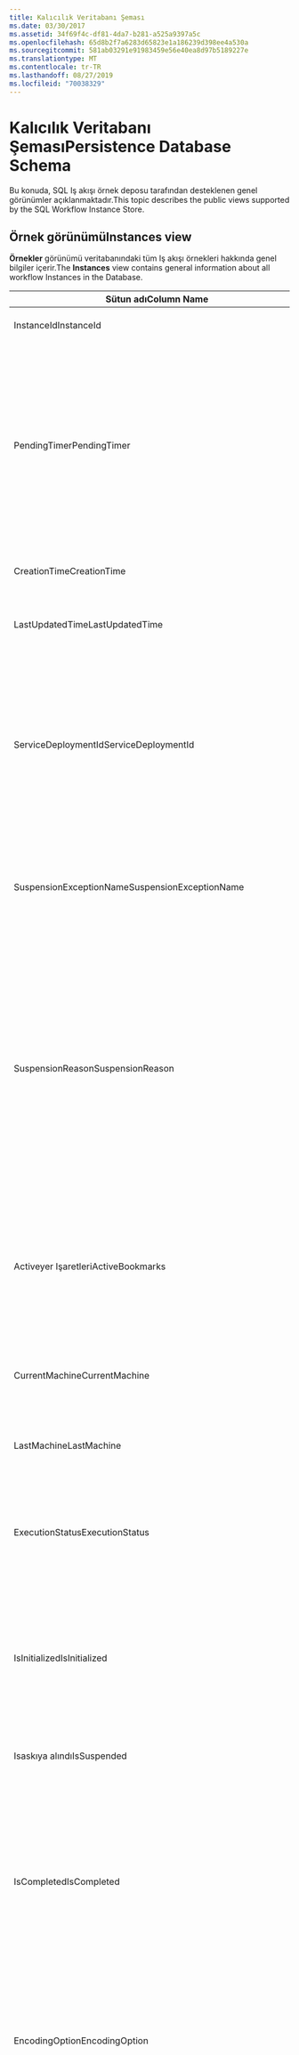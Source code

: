 ```yaml
---
title: Kalıcılık Veritabanı Şeması
ms.date: 03/30/2017
ms.assetid: 34f69f4c-df81-4da7-b281-a525a9397a5c
ms.openlocfilehash: 65d8b2f7a6283d65823e1a186239d398ee4a530a
ms.sourcegitcommit: 581ab03291e91983459e56e40ea8d97b5189227e
ms.translationtype: MT
ms.contentlocale: tr-TR
ms.lasthandoff: 08/27/2019
ms.locfileid: "70038329"
---
```

# <a name="persistence-database-schema"></a><span data-ttu-id="1c20e-102">Kalıcılık Veritabanı Şeması</span><span class="sxs-lookup"><span data-stu-id="1c20e-102">Persistence Database Schema</span></span>
<span data-ttu-id="1c20e-103">Bu konuda, SQL Iş akışı örnek deposu tarafından desteklenen genel görünümler açıklanmaktadır.</span><span class="sxs-lookup"><span data-stu-id="1c20e-103">This topic describes the public views supported by the SQL Workflow Instance Store.</span></span>  
  
## <a name="instances-view"></a><span data-ttu-id="1c20e-104">Örnek görünümü</span><span class="sxs-lookup"><span data-stu-id="1c20e-104">Instances view</span></span>  
 <span data-ttu-id="1c20e-105">**Örnekler** görünümü veritabanındaki tüm Iş akışı örnekleri hakkında genel bilgiler içerir.</span><span class="sxs-lookup"><span data-stu-id="1c20e-105">The **Instances** view contains general information about all workflow Instances in the Database.</span></span>  
  
|<span data-ttu-id="1c20e-106">Sütun adı</span><span class="sxs-lookup"><span data-stu-id="1c20e-106">Column Name</span></span>|<span data-ttu-id="1c20e-107">Sütun türü</span><span class="sxs-lookup"><span data-stu-id="1c20e-107">Column Type</span></span>|<span data-ttu-id="1c20e-108">Açıklama</span><span class="sxs-lookup"><span data-stu-id="1c20e-108">Description</span></span>|  
|-----------------|-----------------|-----------------|  
|<span data-ttu-id="1c20e-109">InstanceId</span><span class="sxs-lookup"><span data-stu-id="1c20e-109">InstanceId</span></span>|<span data-ttu-id="1c20e-110">Benzersiz tanımlayıcı</span><span class="sxs-lookup"><span data-stu-id="1c20e-110">UniqueIdentifier</span></span>|<span data-ttu-id="1c20e-111">Bir iş akışı örneğinin KIMLIĞI.</span><span class="sxs-lookup"><span data-stu-id="1c20e-111">The ID of a workflow instance.</span></span>|  
|<span data-ttu-id="1c20e-112">PendingTimer</span><span class="sxs-lookup"><span data-stu-id="1c20e-112">PendingTimer</span></span>|<span data-ttu-id="1c20e-113">DateTime</span><span class="sxs-lookup"><span data-stu-id="1c20e-113">DateTime</span></span>|<span data-ttu-id="1c20e-114">Bir gecikme etkinliğinde iş akışının engellenip engellenmediğini ve Zamanlayıcının süresi dolduktan sonra devam edecek olduğunu gösterir.</span><span class="sxs-lookup"><span data-stu-id="1c20e-114">Indicates that the workflow is blocked on a Delay activity and will be resumed after the timer expires.</span></span> <span data-ttu-id="1c20e-115">İş akışı, bir zamanlayıcının süre sonu beklenememesi durumunda bu değer null olabilir.</span><span class="sxs-lookup"><span data-stu-id="1c20e-115">This value can be null if the workflow is not blocked waiting on a timer to expire.</span></span>|  
|<span data-ttu-id="1c20e-116">CreationTime</span><span class="sxs-lookup"><span data-stu-id="1c20e-116">CreationTime</span></span>|<span data-ttu-id="1c20e-117">DateTime</span><span class="sxs-lookup"><span data-stu-id="1c20e-117">DateTime</span></span>|<span data-ttu-id="1c20e-118">İş akışının ne zaman oluşturulduğunu gösterir.</span><span class="sxs-lookup"><span data-stu-id="1c20e-118">Indicates when the workflow was created.</span></span>|  
|<span data-ttu-id="1c20e-119">LastUpdatedTime</span><span class="sxs-lookup"><span data-stu-id="1c20e-119">LastUpdatedTime</span></span>|<span data-ttu-id="1c20e-120">DateTime</span><span class="sxs-lookup"><span data-stu-id="1c20e-120">DateTime</span></span>|<span data-ttu-id="1c20e-121">İş akışının veritabanına son ne zaman kalıcı olduğunu gösterir.</span><span class="sxs-lookup"><span data-stu-id="1c20e-121">Indicates the last time that the workflow was persisted to the database.</span></span>|  
|<span data-ttu-id="1c20e-122">ServiceDeploymentId</span><span class="sxs-lookup"><span data-stu-id="1c20e-122">ServiceDeploymentId</span></span>|<span data-ttu-id="1c20e-123">BigInt</span><span class="sxs-lookup"><span data-stu-id="1c20e-123">BigInt</span></span>|<span data-ttu-id="1c20e-124">[Servicedağıtımlar] görünümüne yabancı anahtar işlevi görür.</span><span class="sxs-lookup"><span data-stu-id="1c20e-124">Acts as a foreign key to the [ServiceDeployments] view.</span></span> <span data-ttu-id="1c20e-125">Geçerli iş akışı örneği, Web 'de barındırılan bir hizmetin bir örneğidir, bu sütunda bir değer bulunur, aksi takdirde NULL olarak ayarlanır.</span><span class="sxs-lookup"><span data-stu-id="1c20e-125">If the current workflow instance is an instance of a web-hosted service, then this column has a value, otherwise it is set to NULL.</span></span>|  
|<span data-ttu-id="1c20e-126">SuspensionExceptionName</span><span class="sxs-lookup"><span data-stu-id="1c20e-126">SuspensionExceptionName</span></span>|<span data-ttu-id="1c20e-127">Nvarchar (450)</span><span class="sxs-lookup"><span data-stu-id="1c20e-127">Nvarchar(450)</span></span>|<span data-ttu-id="1c20e-128">İş akışının askıya alınmasına neden olan özel durumun türünü (örn. InvalidOperationException) belirtir.</span><span class="sxs-lookup"><span data-stu-id="1c20e-128">Indicates the type of exception (e.g. InvalidOperationException) that caused the workflow to suspend.</span></span>|  
|<span data-ttu-id="1c20e-129">SuspensionReason</span><span class="sxs-lookup"><span data-stu-id="1c20e-129">SuspensionReason</span></span>|<span data-ttu-id="1c20e-130">Nvarchar (max)</span><span class="sxs-lookup"><span data-stu-id="1c20e-130">Nvarchar(max)</span></span>|<span data-ttu-id="1c20e-131">Iş akışı örneğinin neden askıya alındığını gösterir.</span><span class="sxs-lookup"><span data-stu-id="1c20e-131">Indicates why the Workflow Instance was suspended.</span></span> <span data-ttu-id="1c20e-132">Bir özel durum örneğin askıya alınmasına neden olursa, bu sütun özel durumla ilişkili iletiyi içerir.</span><span class="sxs-lookup"><span data-stu-id="1c20e-132">If an exception caused the instance to suspend, then this column contains the message associated with the exception.</span></span><br /><br /> <span data-ttu-id="1c20e-133">Örnek el ile askıya alınmışsa, bu sütun örneği askıya almak için Kullanıcı tarafından belirtilen nedeni içerir.</span><span class="sxs-lookup"><span data-stu-id="1c20e-133">If the instance was manually suspended, then this column contains the user-specified reason for suspending the instance.</span></span>|  
|<span data-ttu-id="1c20e-134">Activeyer Işaretleri</span><span class="sxs-lookup"><span data-stu-id="1c20e-134">ActiveBookmarks</span></span>|<span data-ttu-id="1c20e-135">Nvarchar (max)</span><span class="sxs-lookup"><span data-stu-id="1c20e-135">Nvarchar(max)</span></span>|<span data-ttu-id="1c20e-136">İş akışı örneği boşta ise, bu özellik örneğin hangi yer işaretlerinin engellendiğini gösterir.</span><span class="sxs-lookup"><span data-stu-id="1c20e-136">If the workflow Instance is Idle, this property indicates what bookmarks the instance is blocked on.</span></span> <span data-ttu-id="1c20e-137">Örnek boşta değilse, bu sütun NULL olur.</span><span class="sxs-lookup"><span data-stu-id="1c20e-137">If the Instance is not idle, then this column is NULL.</span></span>|  
|<span data-ttu-id="1c20e-138">CurrentMachine</span><span class="sxs-lookup"><span data-stu-id="1c20e-138">CurrentMachine</span></span>|<span data-ttu-id="1c20e-139">Nvarchar (128)</span><span class="sxs-lookup"><span data-stu-id="1c20e-139">Nvarchar(128)</span></span>|<span data-ttu-id="1c20e-140">Bilgisayar adının şu anda bellekte yüklü iş akışı örneği olduğunu gösterir.</span><span class="sxs-lookup"><span data-stu-id="1c20e-140">Indicates the name of the computer currently has the workflow Instance loaded in memory.</span></span>|  
|<span data-ttu-id="1c20e-141">LastMachine</span><span class="sxs-lookup"><span data-stu-id="1c20e-141">LastMachine</span></span>|<span data-ttu-id="1c20e-142">Nvarchar (450)</span><span class="sxs-lookup"><span data-stu-id="1c20e-142">Nvarchar(450)</span></span>|<span data-ttu-id="1c20e-143">İş akışı örneğini yükleyen son bilgisayarı gösterir.</span><span class="sxs-lookup"><span data-stu-id="1c20e-143">Indicates the last computer that loaded the workflow instance.</span></span>|  
|<span data-ttu-id="1c20e-144">ExecutionStatus</span><span class="sxs-lookup"><span data-stu-id="1c20e-144">ExecutionStatus</span></span>|<span data-ttu-id="1c20e-145">Nvarchar (450)</span><span class="sxs-lookup"><span data-stu-id="1c20e-145">Nvarchar(450)</span></span>|<span data-ttu-id="1c20e-146">Iş akışının geçerli yürütme durumunu gösterir.</span><span class="sxs-lookup"><span data-stu-id="1c20e-146">Indicates the current execution state of the Workflow.</span></span> <span data-ttu-id="1c20e-147">Olası durumlar **yürütme**, **Boşta**ve **kapalı**durumlarını içerir.</span><span class="sxs-lookup"><span data-stu-id="1c20e-147">Possible states include **Executing**, **Idle**, **Closed**.</span></span>|  
|<span data-ttu-id="1c20e-148">IsInitialized</span><span class="sxs-lookup"><span data-stu-id="1c20e-148">IsInitialized</span></span>|<span data-ttu-id="1c20e-149">bit</span><span class="sxs-lookup"><span data-stu-id="1c20e-149">Bit</span></span>|<span data-ttu-id="1c20e-150">İş akışı örneğinin başlatılmış olup olmadığını gösterir.</span><span class="sxs-lookup"><span data-stu-id="1c20e-150">Indicates whether the workflow instance has been initialized.</span></span> <span data-ttu-id="1c20e-151">Başlatılmış bir iş akışı örneği, en az bir kez kalıcı olan bir iş akışı örneğidir.</span><span class="sxs-lookup"><span data-stu-id="1c20e-151">An initialized workflow instance is a workflow instance that has been persisted at least once.</span></span>|  
|<span data-ttu-id="1c20e-152">Isaskıya alındı</span><span class="sxs-lookup"><span data-stu-id="1c20e-152">IsSuspended</span></span>|<span data-ttu-id="1c20e-153">bit</span><span class="sxs-lookup"><span data-stu-id="1c20e-153">Bit</span></span>|<span data-ttu-id="1c20e-154">İş akışı örneğinin askıya alınıp alınmadığını gösterir.</span><span class="sxs-lookup"><span data-stu-id="1c20e-154">Indicates whether the workflow instance has been suspended.</span></span>|  
|<span data-ttu-id="1c20e-155">IsCompleted</span><span class="sxs-lookup"><span data-stu-id="1c20e-155">IsCompleted</span></span>|<span data-ttu-id="1c20e-156">bit</span><span class="sxs-lookup"><span data-stu-id="1c20e-156">Bit</span></span>|<span data-ttu-id="1c20e-157">Iş akışı örneğinin yürütülmesinin tamamlanıp bitmediğini belirtir.</span><span class="sxs-lookup"><span data-stu-id="1c20e-157">Indicates whether the Workflow Instance has finished executing.</span></span> <span data-ttu-id="1c20e-158">**Not:**  IIF, **InstanceCompletionAction** özelliği **DeleteAll**olarak ayarlanmış, örnekler tamamlandıktan sonra görünümden kaldırılır.</span><span class="sxs-lookup"><span data-stu-id="1c20e-158">**Note:**  Iif the **InstanceCompletionAction** property is set to **DeleteAll**, the instances are removed from the view upon completion.</span></span>|  
|<span data-ttu-id="1c20e-159">EncodingOption</span><span class="sxs-lookup"><span data-stu-id="1c20e-159">EncodingOption</span></span>|<span data-ttu-id="1c20e-160">Iç</span><span class="sxs-lookup"><span data-stu-id="1c20e-160">TinyInt</span></span>|<span data-ttu-id="1c20e-161">Veri özelliklerini seri hale getirmek için kullanılan kodlamayı açıklar.</span><span class="sxs-lookup"><span data-stu-id="1c20e-161">Describes the encoding used to serialize the data properties.</span></span><br /><br /> <span data-ttu-id="1c20e-162">-0 – kodlama yok</span><span class="sxs-lookup"><span data-stu-id="1c20e-162">-   0 – No encoding</span></span><br /><span data-ttu-id="1c20e-163">-1 – GzipStream</span><span class="sxs-lookup"><span data-stu-id="1c20e-163">-   1 – GzipStream</span></span>|  
|<span data-ttu-id="1c20e-164">ReadWritePrimitiveDataProperties</span><span class="sxs-lookup"><span data-stu-id="1c20e-164">ReadWritePrimitiveDataProperties</span></span>|<span data-ttu-id="1c20e-165">Varbinary (max)</span><span class="sxs-lookup"><span data-stu-id="1c20e-165">Varbinary(max)</span></span>|<span data-ttu-id="1c20e-166">Örnek yüklendiğinde iş akışı çalışma zamanına geri sağlanacak serileştirilmiş örnek veri özelliklerini içerir.</span><span class="sxs-lookup"><span data-stu-id="1c20e-166">Contains serialized instance data properties that will be provided back to the workflow Runtime when the instance is loaded.</span></span><br /><br /> <span data-ttu-id="1c20e-167">Her ilkel özellik yerel bir CLR türüdür ve bu, Blobun serisini kaldırmak için özel derlemeler gerekmediği anlamına gelir.</span><span class="sxs-lookup"><span data-stu-id="1c20e-167">Each primitive property is a native CLR type, which means that no special assemblies are needed to deserialize the blob.</span></span>|  
|<span data-ttu-id="1c20e-168">WriteOnlyPrimitiveDataProperties</span><span class="sxs-lookup"><span data-stu-id="1c20e-168">WriteOnlyPrimitiveDataProperties</span></span>|<span data-ttu-id="1c20e-169">Varbinary (max)</span><span class="sxs-lookup"><span data-stu-id="1c20e-169">Varbinary(max)</span></span>|<span data-ttu-id="1c20e-170">Örnek yüklendiğinde iş akışı çalışma zamanına geri sağlanmayan serileştirilmiş örnek veri özelliklerini içerir.</span><span class="sxs-lookup"><span data-stu-id="1c20e-170">Contains serialized instance data properties that are not provided back to the workflow runtime when the instance is loaded.</span></span><br /><br /> <span data-ttu-id="1c20e-171">Her ilkel özellik yerel bir CLR türüdür ve bu, Blobun serisini kaldırmak için özel derlemeler gerekmediği anlamına gelir.</span><span class="sxs-lookup"><span data-stu-id="1c20e-171">Each primitive property is a native CLR type, which means that no special assemblies are needed to deserialize the blob.</span></span>|  
|<span data-ttu-id="1c20e-172">ReadWriteComplexDataProperties</span><span class="sxs-lookup"><span data-stu-id="1c20e-172">ReadWriteComplexDataProperties</span></span>|<span data-ttu-id="1c20e-173">Varbinary (max)</span><span class="sxs-lookup"><span data-stu-id="1c20e-173">Varbinary(max)</span></span>|<span data-ttu-id="1c20e-174">Örnek yüklendiğinde iş akışı çalışma zamanına geri sağlanacak serileştirilmiş örnek veri özelliklerini içerir.</span><span class="sxs-lookup"><span data-stu-id="1c20e-174">Contains serialized instance data properties that will be provided back to the workflow runtime when the instance is loaded.</span></span><br /><br /> <span data-ttu-id="1c20e-175">Seri hale getirici, bu bloba depolanan tüm nesne türleri hakkında bilgi gerektirir.</span><span class="sxs-lookup"><span data-stu-id="1c20e-175">A deserializer would require knowledge of all object types stored in this blob.</span></span>|  
|<span data-ttu-id="1c20e-176">WriteOnlyComplexDataProperties</span><span class="sxs-lookup"><span data-stu-id="1c20e-176">WriteOnlyComplexDataProperties</span></span>|<span data-ttu-id="1c20e-177">Varbinary (max)</span><span class="sxs-lookup"><span data-stu-id="1c20e-177">Varbinary(max)</span></span>|<span data-ttu-id="1c20e-178">Örnek yüklendiğinde iş akışı çalışma zamanına geri sağlanmayan serileştirilmiş örnek veri özelliklerini içerir.</span><span class="sxs-lookup"><span data-stu-id="1c20e-178">Contains serialized instance data properties that are not provided back to the workflow runtime when the instance is loaded.</span></span><br /><br /> <span data-ttu-id="1c20e-179">Seri hale getirici, bu bloba depolanan tüm nesne türleri hakkında bilgi gerektirir.</span><span class="sxs-lookup"><span data-stu-id="1c20e-179">A deserializer would require knowledge of all object types stored in this blob.</span></span>|  
|<span data-ttu-id="1c20e-180">IdentityName</span><span class="sxs-lookup"><span data-stu-id="1c20e-180">IdentityName</span></span>|<span data-ttu-id="1c20e-181">Nvarchar (max)</span><span class="sxs-lookup"><span data-stu-id="1c20e-181">Nvarchar(max)</span></span>|<span data-ttu-id="1c20e-182">İş akışı tanımının adı.</span><span class="sxs-lookup"><span data-stu-id="1c20e-182">The name of the workflow definition.</span></span>|  
|<span data-ttu-id="1c20e-183">IdentityPackage</span><span class="sxs-lookup"><span data-stu-id="1c20e-183">IdentityPackage</span></span>|<span data-ttu-id="1c20e-184">Nvarchar (max)</span><span class="sxs-lookup"><span data-stu-id="1c20e-184">Nvarchar(max)</span></span>|<span data-ttu-id="1c20e-185">İş akışı oluşturulduğunda verilen paket bilgileri (örneğin, derleme adı).</span><span class="sxs-lookup"><span data-stu-id="1c20e-185">The package information given when the workflow was created (such as the assembly name).</span></span>|  
|<span data-ttu-id="1c20e-186">Yapı</span><span class="sxs-lookup"><span data-stu-id="1c20e-186">Build</span></span>|<span data-ttu-id="1c20e-187">BigInt</span><span class="sxs-lookup"><span data-stu-id="1c20e-187">BigInt</span></span>|<span data-ttu-id="1c20e-188">İş akışı sürümünün yapı numarası.</span><span class="sxs-lookup"><span data-stu-id="1c20e-188">The build number of the workflow version.</span></span>|  
|<span data-ttu-id="1c20e-189">Ana</span><span class="sxs-lookup"><span data-stu-id="1c20e-189">Major</span></span>|<span data-ttu-id="1c20e-190">BigInt</span><span class="sxs-lookup"><span data-stu-id="1c20e-190">BigInt</span></span>|<span data-ttu-id="1c20e-191">İş akışı sürümünün ana numarası.</span><span class="sxs-lookup"><span data-stu-id="1c20e-191">The major number of the workflow version.</span></span>|  
|<span data-ttu-id="1c20e-192">İkincil</span><span class="sxs-lookup"><span data-stu-id="1c20e-192">Minor</span></span>|<span data-ttu-id="1c20e-193">BigInt</span><span class="sxs-lookup"><span data-stu-id="1c20e-193">BigInt</span></span>|<span data-ttu-id="1c20e-194">İş akışı sürümünün küçük sayısı.</span><span class="sxs-lookup"><span data-stu-id="1c20e-194">The minor number of the workflow version.</span></span>|  
|<span data-ttu-id="1c20e-195">Gözden geçirme</span><span class="sxs-lookup"><span data-stu-id="1c20e-195">Revision</span></span>|<span data-ttu-id="1c20e-196">BigInt</span><span class="sxs-lookup"><span data-stu-id="1c20e-196">BigInt</span></span>|<span data-ttu-id="1c20e-197">İş akışı sürümünün düzeltme numarası.</span><span class="sxs-lookup"><span data-stu-id="1c20e-197">The revision number of the workflow version.</span></span>|  
  
> [!CAUTION]
> <span data-ttu-id="1c20e-198">**Örnekler** görünümü bir Delete tetikleyicisi de içerir.</span><span class="sxs-lookup"><span data-stu-id="1c20e-198">The **Instances** view also contains a Delete trigger.</span></span> <span data-ttu-id="1c20e-199">Uygun izinlere sahip kullanıcılar, iş akışı örneklerini veritabanından zorla kaldıracak bu görünüme karşı delete deyimlerini yürütebilir.</span><span class="sxs-lookup"><span data-stu-id="1c20e-199">Users with the appropriate permissions can execute delete statements against this view that will forcefully remove workflow Instances from the Database.</span></span> <span data-ttu-id="1c20e-200">İş akışı çalışma zamanının altındaki bir örneği silmek istenmeden sonuçlara neden olabileceğinden, doğrudan görünümden yalnızca son çare olarak silinmesini öneririz.</span><span class="sxs-lookup"><span data-stu-id="1c20e-200">We recommend deleting directly from the view only as a last resort because deleting an instance from underneath the workflow runtime could result in unintended consequences.</span></span> <span data-ttu-id="1c20e-201">Bunun yerine, iş akışı çalışma zamanının örneği sonlandırmayı sağlamak için Iş akışı örneği yönetim uç noktasını kullanın.</span><span class="sxs-lookup"><span data-stu-id="1c20e-201">Instead, use the Workflow Instance Management Endpoint to have the workflow runtime terminate the instance.</span></span> <span data-ttu-id="1c20e-202">Görünümden çok sayıda örnek silmek istiyorsanız, bu örneklerde çalışan etkin çalışma zamanları olmadığından emin olun.</span><span class="sxs-lookup"><span data-stu-id="1c20e-202">If you want to delete a large number of Instances from the view, make sure there are no active runtimes that could be operating on these instances.</span></span>  
  
## <a name="servicedeployments-view"></a><span data-ttu-id="1c20e-203">Servicedağıtımlar görünümü</span><span class="sxs-lookup"><span data-stu-id="1c20e-203">ServiceDeployments view</span></span>  
 <span data-ttu-id="1c20e-204">**Servicedağıtımlar** görünümü tüm Web (IIS/WAS) barındırılan iş akışı hizmetleri için dağıtım bilgilerini içerir.</span><span class="sxs-lookup"><span data-stu-id="1c20e-204">The **ServiceDeployments** view contains deployment information for all Web (IIS/WAS) hosted workflow services.</span></span> <span data-ttu-id="1c20e-205">Web 'de barındırılan her iş akışı örneği, bu görünümdeki bir satıra başvuran bir **ServiceDeploymentId** içerir.</span><span class="sxs-lookup"><span data-stu-id="1c20e-205">Each workflow instance that is Web-hosted will contain a **ServiceDeploymentId** that refers to a row in this view.</span></span>  
  
|<span data-ttu-id="1c20e-206">Sütun adı</span><span class="sxs-lookup"><span data-stu-id="1c20e-206">Column Name</span></span>|<span data-ttu-id="1c20e-207">Sütun türü</span><span class="sxs-lookup"><span data-stu-id="1c20e-207">Column Type</span></span>|<span data-ttu-id="1c20e-208">Açıklama</span><span class="sxs-lookup"><span data-stu-id="1c20e-208">Description</span></span>|  
|-----------------|-----------------|-----------------|  
|<span data-ttu-id="1c20e-209">ServiceDeploymentId</span><span class="sxs-lookup"><span data-stu-id="1c20e-209">ServiceDeploymentId</span></span>|<span data-ttu-id="1c20e-210">BigInt</span><span class="sxs-lookup"><span data-stu-id="1c20e-210">BigInt</span></span>|<span data-ttu-id="1c20e-211">Bu görünüm için birincil anahtar.</span><span class="sxs-lookup"><span data-stu-id="1c20e-211">The primary key for this view.</span></span>|  
|<span data-ttu-id="1c20e-212">Site adı</span><span class="sxs-lookup"><span data-stu-id="1c20e-212">SiteName</span></span>|<span data-ttu-id="1c20e-213">Nvarchar (max)</span><span class="sxs-lookup"><span data-stu-id="1c20e-213">Nvarchar(max)</span></span>|<span data-ttu-id="1c20e-214">İş akışı hizmetini içeren sitenin adını temsil eder (örneğin, **varsayılan Web sitesi**).</span><span class="sxs-lookup"><span data-stu-id="1c20e-214">Represents the name of the site that contains the workflow service (e.g. **Default Web Site**).</span></span>|  
|<span data-ttu-id="1c20e-215">RelativeServicePath</span><span class="sxs-lookup"><span data-stu-id="1c20e-215">RelativeServicePath</span></span>|<span data-ttu-id="1c20e-216">Nvarchar (max)</span><span class="sxs-lookup"><span data-stu-id="1c20e-216">Nvarchar(max)</span></span>|<span data-ttu-id="1c20e-217">İş akışı hizmetine işaret eden siteyle ilişkili sanal yolu temsil eder.</span><span class="sxs-lookup"><span data-stu-id="1c20e-217">Represents the virtual path relative to the site that points to the workflow service.</span></span> <span data-ttu-id="1c20e-218">DomainName.  **/APP1/PurchaseOrderService.svc**).</span><span class="sxs-lookup"><span data-stu-id="1c20e-218">(e.g.  **/app1/PurchaseOrderService.svc**).</span></span>|  
|<span data-ttu-id="1c20e-219">RelativeApplicationPath</span><span class="sxs-lookup"><span data-stu-id="1c20e-219">RelativeApplicationPath</span></span>|<span data-ttu-id="1c20e-220">Nvarchar (max)</span><span class="sxs-lookup"><span data-stu-id="1c20e-220">Nvarchar(max)</span></span>|<span data-ttu-id="1c20e-221">İş akışı hizmetini içeren bir uygulamayı işaret eden siteyle ilişkili sanal yolu temsil eder.</span><span class="sxs-lookup"><span data-stu-id="1c20e-221">Represents the virtual path relative to the site that points to an application that contains the workflow service.</span></span> <span data-ttu-id="1c20e-222">(ör. **/APP1**).</span><span class="sxs-lookup"><span data-stu-id="1c20e-222">(e.g. **/app1**).</span></span>|  
|<span data-ttu-id="1c20e-223">ServiceName</span><span class="sxs-lookup"><span data-stu-id="1c20e-223">ServiceName</span></span>|<span data-ttu-id="1c20e-224">Nvarchar (max)</span><span class="sxs-lookup"><span data-stu-id="1c20e-224">Nvarchar(max)</span></span>|<span data-ttu-id="1c20e-225">İş akışı hizmetinin adını temsil eder.</span><span class="sxs-lookup"><span data-stu-id="1c20e-225">Represents the name of the workflow Service.</span></span> <span data-ttu-id="1c20e-226">(örn. **PurchaseOrderService**).</span><span class="sxs-lookup"><span data-stu-id="1c20e-226">(e.g. **PurchaseOrderService**).</span></span>|  
|<span data-ttu-id="1c20e-227">ServiceNamespace</span><span class="sxs-lookup"><span data-stu-id="1c20e-227">ServiceNamespace</span></span>|<span data-ttu-id="1c20e-228">Nvarchar (max)</span><span class="sxs-lookup"><span data-stu-id="1c20e-228">Nvarchar(max)</span></span>|<span data-ttu-id="1c20e-229">İş akışı hizmetinin ad alanını temsil eder.</span><span class="sxs-lookup"><span data-stu-id="1c20e-229">Represents the namespace of the workflow Service.</span></span> <span data-ttu-id="1c20e-230">(ör. **şirketim**).</span><span class="sxs-lookup"><span data-stu-id="1c20e-230">(e.g. **MyCompany**).</span></span>|  
  
 <span data-ttu-id="1c20e-231">Servicedağıtımlar görünümü bir silme tetikleyicisi de içerir.</span><span class="sxs-lookup"><span data-stu-id="1c20e-231">The ServiceDeployments View also contains a Delete trigger.</span></span> <span data-ttu-id="1c20e-232">Uygun izinlere sahip kullanıcılar, Service Deployment girişlerini veritabanından kaldırmak için bu görünüme karşı delete deyimlerini yürütebilir.</span><span class="sxs-lookup"><span data-stu-id="1c20e-232">Users with the appropriate permissions can execute delete statements against this view to remove ServiceDeployment entries from the Database.</span></span> <span data-ttu-id="1c20e-233">Aşağıdakilere dikkat edin:</span><span class="sxs-lookup"><span data-stu-id="1c20e-233">Note that:</span></span>  
  
1. <span data-ttu-id="1c20e-234">Bu işlemi gerçekleştirmeden önce tüm veritabanının kilitlenmesi gerektiğinden, bu görünümden girişlerin silinmesi maliyetlidir.</span><span class="sxs-lookup"><span data-stu-id="1c20e-234">Deleting entries from this view is costly since the entire Database must be locked prior to performing this operation.</span></span> <span data-ttu-id="1c20e-235">Bu, bir iş akışı örneğinin var olmayan bir ServiceDeployment girdisine başvurabileceği senaryoya engel olmak için gereklidir.</span><span class="sxs-lookup"><span data-stu-id="1c20e-235">This is necessary to avoid the scenario where a workflow Instance could refer to a non-existent ServiceDeployment entry.</span></span> <span data-ttu-id="1c20e-236">Bu görünümden yalnızca saat/bakım pencereleri sırasında silin.</span><span class="sxs-lookup"><span data-stu-id="1c20e-236">Delete from this view only during down times / maintenance windows.</span></span>  
  
2. <span data-ttu-id="1c20e-237">**Örnekler** görünümündeki girişler tarafından başvurulan bir ServiceDeployment satırını silme girişimleri, işlem olmadan sonuçlanır.</span><span class="sxs-lookup"><span data-stu-id="1c20e-237">Any attempt to delete a ServiceDeployment row which is referenced to by entries in the **Instances** view will result in a no-op.</span></span> <span data-ttu-id="1c20e-238">ServiceDeployment satırlarını yalnızca sıfır başvuru ile silebilirsiniz.</span><span class="sxs-lookup"><span data-stu-id="1c20e-238">You can only delete ServiceDeployment rows with zero references.</span></span>  
  
## <a name="instancepromotedproperties-view"></a><span data-ttu-id="1c20e-239">InstancePromotedProperties görünümü</span><span class="sxs-lookup"><span data-stu-id="1c20e-239">InstancePromotedProperties view</span></span>  
 <span data-ttu-id="1c20e-240">**InstancePromotedProperties** görünümü, Kullanıcı tarafından belirtilen tüm yükseltilen özelliklerle ilgili bilgiler içerir.</span><span class="sxs-lookup"><span data-stu-id="1c20e-240">The **InstancePromotedProperties** view contains information for all the promoted properties that are specified by the user.</span></span> <span data-ttu-id="1c20e-241">Yükseltilen bir özellik, bir kullanıcının örnekleri almak için sorgularda kullanabileceği birinci sınıf bir özellik olarak çalışır.</span><span class="sxs-lookup"><span data-stu-id="1c20e-241">A promoted property functions as a first-class property, which a user can use in queries to retrieve instances.</span></span>  <span data-ttu-id="1c20e-242">Örneğin, bir Kullanıcı her zaman **değer1** sütununda bir siparişin maliyetini depolayan bir PurchaseOrder yükseltmesi ekleyebilir.</span><span class="sxs-lookup"><span data-stu-id="1c20e-242">For example, a user could add a PurchaseOrder promotion which always stores the cost of an order in the **Value1** column.</span></span> <span data-ttu-id="1c20e-243">Bu, bir kullanıcının maliyeti belirli bir değeri aşan tüm satın alma siparişlerinin sorgulanbilmesini sağlar.</span><span class="sxs-lookup"><span data-stu-id="1c20e-243">This would enable a user to query for all purchase orders whose cost exceeds a certain value.</span></span>  
  
|<span data-ttu-id="1c20e-244">Sütun türü</span><span class="sxs-lookup"><span data-stu-id="1c20e-244">Column Type</span></span>|<span data-ttu-id="1c20e-245">Sütun türü</span><span class="sxs-lookup"><span data-stu-id="1c20e-245">Column Type</span></span>|<span data-ttu-id="1c20e-246">Açıklama</span><span class="sxs-lookup"><span data-stu-id="1c20e-246">Description</span></span>|  
|-|-|-|  
|<span data-ttu-id="1c20e-247">InstanceId</span><span class="sxs-lookup"><span data-stu-id="1c20e-247">InstanceId</span></span>|<span data-ttu-id="1c20e-248">Benzersiz tanımlayıcı</span><span class="sxs-lookup"><span data-stu-id="1c20e-248">UniqueIdentifier</span></span>|<span data-ttu-id="1c20e-249">Iş akışı örneğinin KIMLIĞI</span><span class="sxs-lookup"><span data-stu-id="1c20e-249">The ID of the Workflow Instance</span></span>|  
|<span data-ttu-id="1c20e-250">EncodingOption</span><span class="sxs-lookup"><span data-stu-id="1c20e-250">EncodingOption</span></span>|<span data-ttu-id="1c20e-251">Iç</span><span class="sxs-lookup"><span data-stu-id="1c20e-251">TinyInt</span></span>|<span data-ttu-id="1c20e-252">Yükseltilen ikili özellikleri seri hale getirmek için kullanılan kodlamayı açıklar.</span><span class="sxs-lookup"><span data-stu-id="1c20e-252">Describes the encoding used to serialize the promoted binary properties.</span></span><br /><br /> <span data-ttu-id="1c20e-253">-0 – kodlama yok</span><span class="sxs-lookup"><span data-stu-id="1c20e-253">-   0 – No encoding</span></span><br /><span data-ttu-id="1c20e-254">-1 – GZipStream</span><span class="sxs-lookup"><span data-stu-id="1c20e-254">-   1 – GZipStream</span></span>|  
|<span data-ttu-id="1c20e-255">PromotionName</span><span class="sxs-lookup"><span data-stu-id="1c20e-255">PromotionName</span></span>|<span data-ttu-id="1c20e-256">Nvarchar (400)</span><span class="sxs-lookup"><span data-stu-id="1c20e-256">Nvarchar(400)</span></span>|<span data-ttu-id="1c20e-257">Bu örnekle ilişkili yükseltmenin adı.</span><span class="sxs-lookup"><span data-stu-id="1c20e-257">The name of the Promotion associated with this instance.</span></span> <span data-ttu-id="1c20e-258">Bu satırdaki genel sütunlara bağlam eklemek için PromotionName gereklidir.</span><span class="sxs-lookup"><span data-stu-id="1c20e-258">The PromotionName is needed to add context to the generic columns in this row.</span></span><br /><br /> <span data-ttu-id="1c20e-259">Örneğin, PurchaseOrder 'nin PromotionName değeri, değer1 'in sipariş maliyetini içerdiğini, değer2 'nin siparişi veren müşterinin adını içerdiğini, 1. değerin müşterinin adresini içerdiğini vb. gösterir.</span><span class="sxs-lookup"><span data-stu-id="1c20e-259">For example, a PromotionName of PurchaseOrder could indicate that Value1 contains the cost of the order, Value2 contains the name of the customer who placed the order, Value 3 contains the address of the customer, and so on.</span></span>|  
|<span data-ttu-id="1c20e-260">Değer [1-32]</span><span class="sxs-lookup"><span data-stu-id="1c20e-260">Value[1-32]</span></span>|<span data-ttu-id="1c20e-261">SqlVariant</span><span class="sxs-lookup"><span data-stu-id="1c20e-261">SqlVariant</span></span>|<span data-ttu-id="1c20e-262">[1-32] değeri, bir SQLVARIANT sütununda depolanabilecek değerler içeriyor.</span><span class="sxs-lookup"><span data-stu-id="1c20e-262">Value[1-32] contains values that can be stored in a SqlVariant column.</span></span> <span data-ttu-id="1c20e-263">Tek bir promosyon 32 taneden fazla SQLVARIANT içeremez.</span><span class="sxs-lookup"><span data-stu-id="1c20e-263">A single promotion cannot contain more than 32 SqlVariants.</span></span>|  
|<span data-ttu-id="1c20e-264">Değer [33-64]</span><span class="sxs-lookup"><span data-stu-id="1c20e-264">Value[33-64]</span></span>|<span data-ttu-id="1c20e-265">Varbinary (max)</span><span class="sxs-lookup"><span data-stu-id="1c20e-265">Varbinary(max)</span></span>|<span data-ttu-id="1c20e-266">[33-64] değeri serileştirilmiş değerler içeriyor. Örneğin, Value33, satın alınan bir öğenin JPEG içerebilir.</span><span class="sxs-lookup"><span data-stu-id="1c20e-266">Value[33-64] contains serialized values.For instance, Value33 could contain a JPEG of an item being purchased.</span></span> <span data-ttu-id="1c20e-267">Tek bir promosyon 32 taneden fazla ikili özellik içeremez</span><span class="sxs-lookup"><span data-stu-id="1c20e-267">A single promotion cannot contain more than 32 binary properties</span></span>|  
  
 <span data-ttu-id="1c20e-268">InstancePromotedProperties Görünümü şemaya bağlıdır, bu da kullanıcıların bu görünüme yönelik sorguları iyileştirmek için bir veya daha fazla sütuna dizinler ekleyebileceği anlamına gelir.</span><span class="sxs-lookup"><span data-stu-id="1c20e-268">The InstancePromotedProperties view is schema bound, which means that users can add indices on one or more columns in order to optimize queries against this view.</span></span>  
  
> [!NOTE]
> <span data-ttu-id="1c20e-269">Dizinli bir görünüm daha fazla depolama alanı gerektirir ve ek işleme yükü ekler.</span><span class="sxs-lookup"><span data-stu-id="1c20e-269">An indexed view requires more storage and adds additional processing overhead.</span></span> <span data-ttu-id="1c20e-270">Daha fazla bilgi için lütfen [SQL Server 2008 dizinli görünümlerle performansı artırma](https://go.microsoft.com/fwlink/?LinkId=179529) bölümüne bakın.</span><span class="sxs-lookup"><span data-stu-id="1c20e-270">Please refer to [Improving Performance with SQL Server 2008 Indexed Views](https://go.microsoft.com/fwlink/?LinkId=179529) for more information.</span></span>
